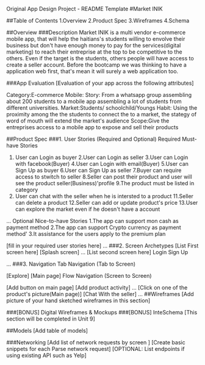Original App Design Project - README Template
#Market INIK

##Table of Contents
1.Overview
2.Product Spec
3.Wireframes
4.Schema

##Overview
###Description
Market INIK is a multi vendor e-commerce mobile app, that will help the haitians's students willing to envolve their business but don't have enough money to pay for the services(digital marketing) to reach 
their entreprise at the top to be competitive to the others. Even if the target is the students, others people will have access to create a seller account.
Before the bootcamp we was thinking to have a application web first, that's mean it will surely a web application too.

###App Evaluation
[Evaluation of your app across the following attributes]

Category:E-commerce
Mobile:
Story: From a whatsapp group assembling about 200 students to a mobile app assembling a lot of students from different universities.
Market:Students/ schoolchild/Youngs
Habit: Using the proximity among the the students to connect the to a market, the stategy of word of mouth will extend the market's audience
Scope:Give the entreprises access to a mobile app to expose and sell their products

##Product Spec
###1. User Stories (Required and Optional)
Required Must-have Stories

1. User can Login as buyer
2.User can Login as seller
3.User can Login with facebook(Buyer)
4.User can Login with email(Buyer)
5.User can Sign Up as buyer
6.User can Sign Up as seller
7.Buyer can require access to stwitch to seller
8.Seller can post their product and user will see the product seller(Business)'profile
9.The product must be listed in category
10. User can chat with the seller when he is intersted to a product
11.Seller can delete a product
12.Seller can add or update product's price
13.User can explore the market even if he doesn't have a account

…
Optional Nice-to-have Stories
1.The app can support mon cash as payment method
2.The app can support Crypto currency as payment method'
3.It assistance for the users apply to the premium plan


[fill in your required user stories here]
…
###2. Screen Archetypes
[List First screen here]
[Splash screen]
…
[List second screen here]
Login
Sign Up

…
###3. Navigation
Tab Navigation (Tab to Screen)

[Explore]
[Main page]
Flow Navigation (Screen to Screen)

[Add button on main page]
[Add product activity]
…
[Click on one of the product's picture(Main page)]
[Chat With the seller]
…
##Wireframes
[Add picture of your hand sketched wireframes in this section]


###[BONUS] Digital Wireframes & Mockups
###[BONUS] InteSchema
[This section will be completed in Unit 9]

##Models
[Add table of models]

###Networking
[Add list of network requests by screen ]
[Create basic snippets for each Parse network request]
[OPTIONAL: List endpoints if using existing API such as Yelp]
